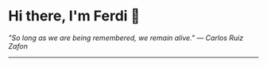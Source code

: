 <h1>Hi there, I'm Ferdi 👋</h1>

<p><em>
  "So long as we are being remembered, we remain alive." — Carlos Ruiz Zafon
</em></p>

---
